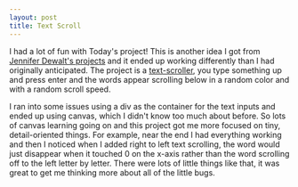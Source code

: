 ```yaml
---
layout: post
title: Text Scroll
---
```

I had a lot of fun with Today's project! This is another idea I got from <a href='http://blog.jenniferdewalt.com' target='_blank'>Jennifer Dewalt's projects</a> and it ended up working differently than I had originally anticipated. The project is a <a href='http://rachelmcquirk.com/projects/textscroll/' target='_blank'>text-scroller</a>, you type something up and press enter and the words appear scrolling below in a random color and with a random scroll speed.

I ran into some issues using a div as the container for the text inputs and ended up using canvas, which I didn't know too much about before. So lots of canvas learning going on and this project got me more focused on tiny, detail-oriented things. For example, near the end I had everything working and then I noticed when I added right to left text scrolling, the word would just disappear when it touched 0 on the x-axis rather than the word scrolling off to the left letter by letter. There were lots of little things like that, it was great to get me thinking more about all of the little bugs.
